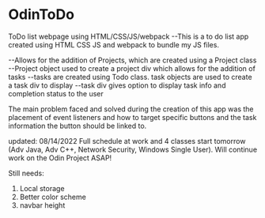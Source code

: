 # OdinToDo
ToDo list webpage using HTML/CSS/JS/webpack
--This is a to do list app created using HTML CSS JS and webpack to bundle my JS files. 

--Allows for the addition of Projects, which are created using a Project class
--Project object used to create a project div which allows for the addition of tasks
--tasks are created using Todo class. task objects are used to create a task div to display
--task div gives option to display task info and completion status to the user

The main problem faced and solved during the creation of this app was the placement of event listeners and how to target specific buttons and the task information the button should be linked to.

updated: 08/14/2022
Full schedule at work and 4 classes start tomorrow (Adv Java, Adv C++, Network Security, Windows Single User). Will continue work on the Odin Project ASAP!

Still needs:

1. Local storage
2. Better color scheme
3. navbar height

